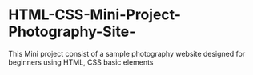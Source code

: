 # HTML-CSS-Mini-Project-Photography-Site-
This Mini project consist of a sample photography website designed for beginners using HTML, CSS basic elements
